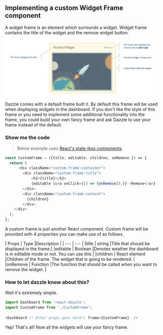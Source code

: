 ## Implementing a custom Widget Frame component
A widget frame is an element which surrounds a widget. Widget frame contains the title of the widget and the remove widget button.

![Widget Frame](./images/Frame.Png)

Dazzle comes with a default frame built it. By default this frame will be used when displaying widgets in the dashboard. If you don't like the style of this frame or you need to implement some additional functionality into the frame, you could build your own fancy frame and ask Dazzle to use your frame instead of the default.

### Show me the code

> Below example uses [React's state-less components](https://facebook.github.io/react/docs/reusable-components.html#stateless-functions).

```javascript
const CustomFrame = ({title, editable, children, onRemove }) => {
  return (
      <div className="custom-frame-container">
        <div className="custom-frame-title">
            <h2>{title}</h2>
            {editable &&<a onClick={() => {onRemove();}} >Remove</a>}
        </div>
        <div className="custom-frame-content">
          {children}
        </div>
    </div>
  );
};
```

A custom frame is just another React component. Custom frame will be provided with 4 properties you can make use of as follows.

| Props | Type |Description |
| --- | --- |
|title | string |Title that should be displayed in the frame.|
|editable | Boolean |Denotes weather the dashboard is in editable mode or not. You can use this |
|children | React element |Children of the frame. The widget that is going to be rendered. |
|onRemove | Function |The function that should be called when you want to remove the widget. |

### How to let dazzle know about this?
Well it's extremely simple.

```javascript
import Dashboard from 'react-dazzle';
import CustomFrame from './CustomFrame';

<Dashboard /* Other props goes here*/ frame={CustomFrame}  />
```

Yep! That's all! Now all the widgets will use your fancy frame.
